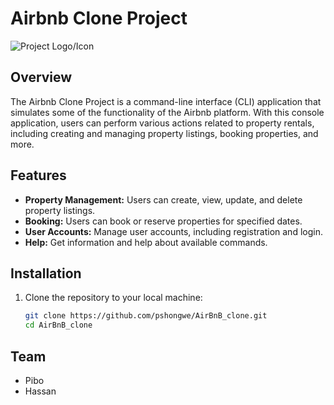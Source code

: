 # Airbnb Clone Project

![Project Logo/Icon](https://cdn.freebiesupply.com/logos/large/2x/airbnb-2-logo-svg-vector.svg)

## Overview

The Airbnb Clone Project is a command-line interface (CLI) application that simulates some of the functionality of the Airbnb platform. With this console application, users can perform various actions related to property rentals, including creating and managing property listings, booking properties, and more.

## Features

- **Property Management:** Users can create, view, update, and delete property listings.
- **Booking:** Users can book or reserve properties for specified dates.
- **User Accounts:** Manage user accounts, including registration and login.
- **Help:** Get information and help about available commands.

## Installation

1. Clone the repository to your local machine:

   ```bash
   git clone https://github.com/pshongwe/AirBnB_clone.git
   cd AirBnB_clone

## Team
- Pibo
- Hassan
